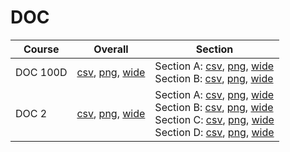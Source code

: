 # DOC

| Course | Overall | Section |
| ------ | ------- | ------- |
| DOC 100D | [csv](https://github.com/UCSD-Historical-Enrollment-Data/2025Winter/blob/main/overall/DOC%20100D.csv), [png](https://raw.githubusercontent.com/UCSD-Historical-Enrollment-Data/2025Winter/main/plot_overall/DOC%20100D.png), [wide](https://raw.githubusercontent.com/UCSD-Historical-Enrollment-Data/2025Winter/main/plot_overall_wide/DOC%20100D.png) | Section A: [csv](https://github.com/UCSD-Historical-Enrollment-Data/2025Winter/blob/main/section/DOC%20100D_A.csv), [png](https://raw.githubusercontent.com/UCSD-Historical-Enrollment-Data/2025Winter/main/plot_section/DOC%20100D_A.png), [wide](https://raw.githubusercontent.com/UCSD-Historical-Enrollment-Data/2025Winter/main/plot_section_wide/DOC%20100D_A.png)<br>Section B: [csv](https://github.com/UCSD-Historical-Enrollment-Data/2025Winter/blob/main/section/DOC%20100D_B.csv), [png](https://raw.githubusercontent.com/UCSD-Historical-Enrollment-Data/2025Winter/main/plot_section/DOC%20100D_B.png), [wide](https://raw.githubusercontent.com/UCSD-Historical-Enrollment-Data/2025Winter/main/plot_section_wide/DOC%20100D_B.png) |
| DOC 2 | [csv](https://github.com/UCSD-Historical-Enrollment-Data/2025Winter/blob/main/overall/DOC%202.csv), [png](https://raw.githubusercontent.com/UCSD-Historical-Enrollment-Data/2025Winter/main/plot_overall/DOC%202.png), [wide](https://raw.githubusercontent.com/UCSD-Historical-Enrollment-Data/2025Winter/main/plot_overall_wide/DOC%202.png) | Section A: [csv](https://github.com/UCSD-Historical-Enrollment-Data/2025Winter/blob/main/section/DOC%202_A.csv), [png](https://raw.githubusercontent.com/UCSD-Historical-Enrollment-Data/2025Winter/main/plot_section/DOC%202_A.png), [wide](https://raw.githubusercontent.com/UCSD-Historical-Enrollment-Data/2025Winter/main/plot_section_wide/DOC%202_A.png)<br>Section B: [csv](https://github.com/UCSD-Historical-Enrollment-Data/2025Winter/blob/main/section/DOC%202_B.csv), [png](https://raw.githubusercontent.com/UCSD-Historical-Enrollment-Data/2025Winter/main/plot_section/DOC%202_B.png), [wide](https://raw.githubusercontent.com/UCSD-Historical-Enrollment-Data/2025Winter/main/plot_section_wide/DOC%202_B.png)<br>Section C: [csv](https://github.com/UCSD-Historical-Enrollment-Data/2025Winter/blob/main/section/DOC%202_C.csv), [png](https://raw.githubusercontent.com/UCSD-Historical-Enrollment-Data/2025Winter/main/plot_section/DOC%202_C.png), [wide](https://raw.githubusercontent.com/UCSD-Historical-Enrollment-Data/2025Winter/main/plot_section_wide/DOC%202_C.png)<br>Section D: [csv](https://github.com/UCSD-Historical-Enrollment-Data/2025Winter/blob/main/section/DOC%202_D.csv), [png](https://raw.githubusercontent.com/UCSD-Historical-Enrollment-Data/2025Winter/main/plot_section/DOC%202_D.png), [wide](https://raw.githubusercontent.com/UCSD-Historical-Enrollment-Data/2025Winter/main/plot_section_wide/DOC%202_D.png) |
